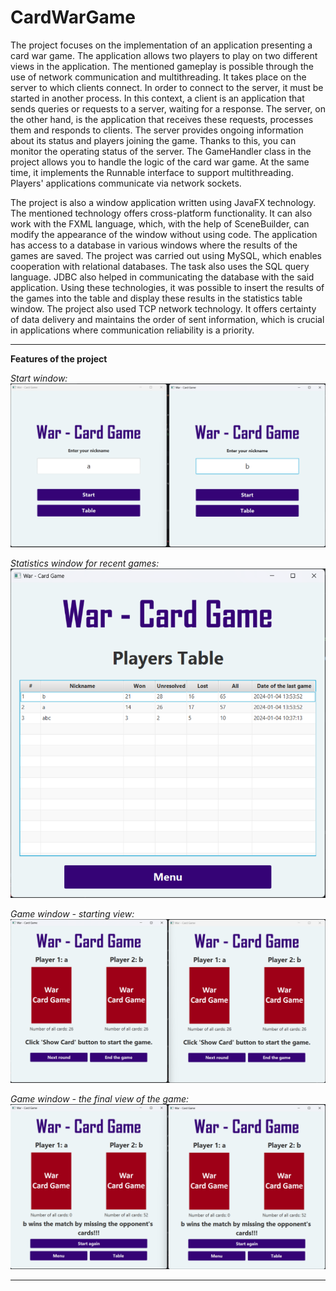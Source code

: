 # CardWarGame

The project focuses on the implementation of an application presenting a card war game. The application allows two players to play on two different views in the application. The mentioned gameplay is possible through the use of network communication and multithreading. It takes place on the server to which clients connect. In order to connect to the server, it must be started in another process. In this context, a client is an application that sends queries or requests to a server, waiting for a response. The server, on the other hand, is the application that receives these requests, processes them and responds to clients. The server provides ongoing information about its status and players joining the game. Thanks to this, you can monitor the operating status of the server. The GameHandler class in the project allows you to handle the logic of the card war game. At the same time, it implements the Runnable interface to support multithreading. Players' applications communicate via network sockets.

The project is also a window application written using JavaFX technology. The mentioned technology offers cross-platform functionality. It can also work with the FXML language, which, with the help of SceneBuilder, can modify the appearance of the window without using code. The application has access to a database in various windows where the results of the games are saved. The project was carried out using MySQL, which enables cooperation with relational databases. The task also uses the SQL query language. JDBC also helped in communicating the database with the said application. Using these technologies, it was possible to insert the results of the games into the table and display these results in the statistics table window. The project also used TCP network technology. It offers certainty of data delivery and maintains the order of sent information, which is crucial in applications where communication reliability is a priority.

----------------------------------------

**Features of the project**

*Start window:*
![Start window](https://github.com/jakubdziadkowiec17/CardWarGame/blob/master/photos/1.png)

*Statistics window for recent games:*
![Statistics window for recent games](https://github.com/jakubdziadkowiec17/CardWarGame/blob/master/photos/2.png)

*Game window - starting view:*
![Game window - starting view](https://github.com/jakubdziadkowiec17/CardWarGame/blob/master/photos/3.png)

*Game window - the final view of the game:*
![Game window - the final view of the game](https://github.com/jakubdziadkowiec17/CardWarGame/blob/master/photos/4.png)

----------------------------------------

